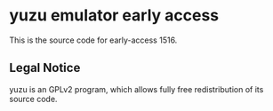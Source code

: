 yuzu emulator early access
=============

This is the source code for early-access 1516.

## Legal Notice

yuzu is an GPLv2 program, which allows fully free redistribution of its source code.
